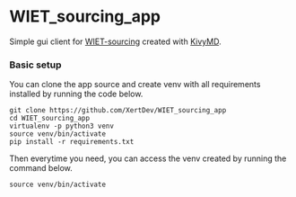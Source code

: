# WIET_sourcing_app
Simple gui client for [WIET-sourcing](https://github.com/XertDev/WIET-sourcing) created with [KivyMD](https://github.com/HeaTTheatR/KivyMD).
### Basic setup 
You can clone the app source and create venv with all requirements installed by running the code below. 
```shell script
git clone https://github.com/XertDev/WIET_sourcing_app
cd WIET_sourcing_app
virtualenv -p python3 venv
source venv/bin/activate
pip install -r requirements.txt
```
Then everytime you need, you can access the venv created by running the command below. 
```shell script
source venv/bin/activate
```
